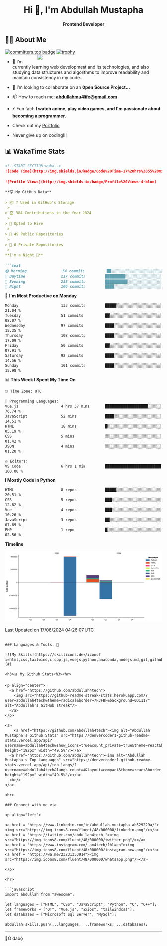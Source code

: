 <h1 align="center">Hi 👋, I'm Abdullah Mustapha</h1>
<h4 align="center">Frontend Developer</h3>

## 🙋‍♂️ About Me

[![committers.top badge](https://user-badge.committers.top/sierra_leone/abdullah4tech.svg)](https://user-badge.committers.top/sierra_leone/abdullah4tech)
[![trophy](https://github-profile-trophy.vercel.app/?username=abdullah4tech&theme=onedark)](https://github.com/ryo-ma/github-profile-trophy)
<img align="right" width="400" src="https://camo.githubusercontent.com/19db51af5f90f1b152bc0b9078f5fe97053955be5074f03f17019c70345bdcdb/68747470733a2f2f6d69726f2e6d656469756d2e636f6d2f6d61782f313336302f302a37513379765349765f7430696f4a2d5a2e676966">

- 🌱 I’m currently learning web development and its technologies, and also studying data structures and algorithms to improve readability and maintain consistency in my code..

- 👯 I’m looking to collaborate on an **Open Source Project...**

- 📫 How to reach me: **<abdullahmu4life@gmail.com>**
- ⚡ Fun fact: **I watch anime, play video games, and I'm passionate about becoming a programmer.**
- Check out my [Portfolio](https://portfolio-three-lac-35.vercel.app/)
- Never give up on coding!!!

## 📊 WakaTime Stats

```markdown
<!--START_SECTION:waka-->
![Code Time](http://img.shields.io/badge/Code%20Time-17%20hrs%2055%20mins-blue)

![Profile Views](http://img.shields.io/badge/Profile%20Views-4-blue)

**🐱 My GitHub Data** 

> 📦 ? Used in GitHub's Storage 
 > 
> 🏆 384 Contributions in the Year 2024
 > 
> 💼 Opted to Hire
 > 
> 📜 49 Public Repositories 
 > 
> 🔑 0 Private Repositories 
 > 
**I'm a Night 🦉** 

```text
🌞 Morning                54 commits          ██░░░░░░░░░░░░░░░░░░░░░░░   08.54 % 
🌆 Daytime                217 commits         █████████░░░░░░░░░░░░░░░░   34.34 % 
🌃 Evening                255 commits         ██████████░░░░░░░░░░░░░░░   40.35 % 
🌙 Night                  106 commits         ████░░░░░░░░░░░░░░░░░░░░░   16.77 % 
```
📅 **I'm Most Productive on Monday** 

```text
Monday                   133 commits         █████░░░░░░░░░░░░░░░░░░░░   21.04 % 
Tuesday                  51 commits          ██░░░░░░░░░░░░░░░░░░░░░░░   08.07 % 
Wednesday                97 commits          ████░░░░░░░░░░░░░░░░░░░░░   15.35 % 
Thursday                 108 commits         ████░░░░░░░░░░░░░░░░░░░░░   17.09 % 
Friday                   50 commits          ██░░░░░░░░░░░░░░░░░░░░░░░   07.91 % 
Saturday                 92 commits          ████░░░░░░░░░░░░░░░░░░░░░   14.56 % 
Sunday                   101 commits         ████░░░░░░░░░░░░░░░░░░░░░   15.98 % 
```


📊 **This Week I Spent My Time On** 

```text
🕑︎ Time Zone: UTC

💬 Programming Languages: 
Vue.js                   4 hrs 37 mins       ███████████████████░░░░░░   76.74 % 
JavaScript               52 mins             ████░░░░░░░░░░░░░░░░░░░░░   14.51 % 
HTML                     18 mins             █░░░░░░░░░░░░░░░░░░░░░░░░   05.19 % 
CSS                      5 mins              ░░░░░░░░░░░░░░░░░░░░░░░░░   01.42 % 
JSON                     4 mins              ░░░░░░░░░░░░░░░░░░░░░░░░░   01.20 % 

🔥 Editors: 
VS Code                  6 hrs 1 min         █████████████████████████   100.00 % 
```

**I Mostly Code in Python** 

```text
HTML                     8 repos             █████░░░░░░░░░░░░░░░░░░░░   20.51 % 
CSS                      5 repos             ███░░░░░░░░░░░░░░░░░░░░░░   12.82 % 
Vue                      4 repos             ███░░░░░░░░░░░░░░░░░░░░░░   10.26 % 
JavaScript               3 repos             ██░░░░░░░░░░░░░░░░░░░░░░░   07.69 % 
PHP                      1 repo              █░░░░░░░░░░░░░░░░░░░░░░░░   02.56 % 
```



**Timeline**

![Lines of Code chart](https://raw.githubusercontent.com/abdullah4tech/abdullah4tech/main/assets/bar_graph.png)


 Last Updated on 17/06/2024 04:26:07 UTC
<!--END_SECTION:waka-->
```

### Languages & Tools. 🚧

[![My Skills](https://skillicons.dev/icons?i=html,css,tailwind,c,cpp,js,vuejs,python,anaconda,nodejs,md,git,github,photoshop,illustrator,linux,vscode,mysql,bash,postman,stackoverflow&perline=13)](#)

<h3>📊 My Github Stats<h3><hr>

<p align="center">
  <a href="https://github.com/abdullah4tech">
    <img src="https://github-readme-streak-stats.herokuapp.com/?user=abdullah4tech&theme=radical&border=7F3FBF&background=0D1117" alt="Abdullah's GitHub streak"/>
  </a>
</p>

<a>
    <a href="https://github.com/abdullah4tech"><img alt="Abdullah Mustapha's Github Stats" src="https://denvercoder1-github-readme-stats.vercel.app/api?username=abdullah4tech&show_icons=true&count_private=true&theme=react&border_color=7F3FBF&bg_color=0D1117&title_color=F85D7F&icon_color=F8D866" height="192px" width="49.5%"/></a>
  <a href="https://github.com/abdullah4tech"><img alt="Abdullah Mustapha's Top Languages" src="https://denvercoder1-github-readme-stats.vercel.app/api/top-langs/?username=abdullah4tech&langs_count=8&layout=compact&theme=react&border_color=7F3FBF&bg_color=0D1117&title_color=F85D7F&icon_color=F8D866" height="192px" width="49.5%"/></a>
  <br/>
</a>

<hr>

### Connect with me via

<p align="left">

<a href = "https://www.linkedin.com/in/abdullah-mustapha-ab529229a/"><img src="https://img.icons8.com/fluent/48/000000/linkedin.png"/></a>
<a href = "https://twitter.com/abdullah4tech_"><img src="https://img.icons8.com/fluent/48/000000/twitter.png"/></a>
<a href = "https://www.instagram.com/_am4tech/?hl=en"><img src="https://img.icons8.com/fluent/48/000000/instagram-new.png"/></a>
<a href = "https://wa.me/23231353914"><img src="https://img.icons8.com/fluent/48/000000/whatsapp.png"/></a>

</p>

<hr>

```javascript
import abdullah from "awesome";

let languages = ["HTML", "CSS", "JavaScript", "Python", "C", "C++"];
let frameworks = ["QT", "Vue.js", "axios", "tailwindcss"];
let databases = ["Microsoft Sql Server", "MySql"];

abdullah.skills.push(...languages, ...frameworks, ...databases);
```

<hr>
👋Ó dàbọ̀
